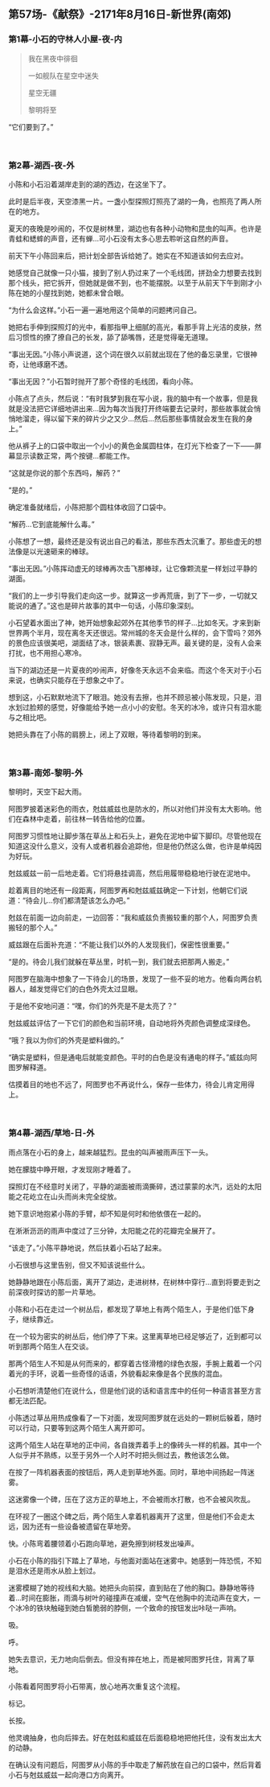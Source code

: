 ## 第57场-《献祭》-2171年8月16日-新世界(南郊)

### 第1幕-小石的守林人小屋-夜-内

> 我在黑夜中徘徊
>
> 一如舰队在星空中迷失
>
> 星空无疆
>
> 黎明将至

“它们要到了。”

<br>

### 第2幕-湖西-夜-外

小陈和小石沿着湖岸走到的湖的西边，在这坐下了。

此时是后半夜，天空漆黑一片。一盏小型探照灯照亮了湖的一角，也照亮了两人所在的地方。

夏天的夜晚是吵闹的，不仅是树林里，湖边也有各种小动物和昆虫的叫声。也许是青蛙和蟋蟀的声音，还有蝉…可小石没有太多心思去聆听这自然的声音。

前天下午小陈回来后，把计划全部告诉给她了。她实在不知道该如何去应对。

她感觉自己就像一只小猫，接到了别人扔过来了一个毛线团，拼劲全力想要去找到那个线头，把它拆开，但她就是做不到，也不能摆脱。以至于从前天下午到刚才小陈在她的小屋找到她，她都未曾合眼。

“为什么会这样。”小石一遍一遍地用这个简单的问题拷问自己。

她把右手伸到探照灯的光中，看那指甲上细腻的高光，看那手背上光洁的皮肤，然后习惯性的撩了撩自己的长发，舔了舔嘴唇，还是觉得毫无道理。

“事出无因。”小陈小声说道，这个词在很久以前就出现在了他的备忘录里，它很神奇，让他琢磨不透。

“事出无因？”小石暂时抛开了那个奇怪的毛线团，看向小陈。

小陈点了点头，然后说：“有时我梦到我在写小说，我的脑中有一个故事，但是我就是没法把它详细地讲出来…因为每次当我打开终端要去记录时，那些故事就会悄悄地溜走，得以留下来的碎片少之又少…然后…然后那些事情就会发生在我的身上。”

他从裤子上的口袋中取出一个小小的黄色金属圆柱体，在灯光下检查了一下——屏幕显示读数正常，两个按键…都能工作。

“这就是你说的那个东西吗，解药？”

“是的。”

确定准备就绪后，小陈把那个圆柱体收回了口袋中。

“解药…它到底能解什么毒。”

小陈想了一想，最终还是没有说出自己的看法，那些东西太沉重了。那些虚无的想法像是以光速砸来的棒球。

“事出无因。”小陈挥动虚无的球棒再次击飞那棒球，让它像颗流星一样划过平静的湖面。

“我们的上一步引导我们走向这一步。就算这一步再荒唐，到了下一步，一切就又能说的通了。”这也是碎片故事的其中一句话，小陈印象深刻。

小石望着水面出了神，她开始想象起郊外在其他季节的样子…比如冬天。才来到新世界两个半月，现在离冬天还很远。常州城的冬天会是什么样的，会下雪吗？郊外的景色应该很美吧，湖面结了冰，银装素裹、寂静无声。最关键的是，没有人会来打扰，也不用担心寒冷。

当下的湖边还是一片夏夜的吵闹声，好像冬天永远不会来临。而这个冬天对于小石来说，也确实只能存在于想象之中了。

想到这，小石默默地流下了眼泪。她没有去擦，也并不顾忌被小陈发现，只是，泪水划过脸颊的感觉，好像能给予她一点小小的安慰。冬天的冰冷，或许只有泪水能与之相比吧。

她把头靠在了小陈的肩膀上，闭上了双眼，等待着黎明的到来。

<br>

### 第3幕-南郊-黎明-外

黎明时，天空下起大雨。

阿图罗披着迷彩色的雨衣，尅兹威兹也是防水的，所以对他们并没有太大影响。他们在森林中走着，前往林一转告给他的位置。

阿图罗习惯性地让脚步落在草丛上和石头上，避免在泥地中留下脚印。尽管他现在知道这没什么意义，没有人或者机器会追踪他，但是他仍然这么做，也许是单纯因为好玩。

尅兹威兹一前一后地走着。它们将悬挂调高，然后用履带稳稳地行驶在泥地中。

趁着离目的地还有一段距离，阿图罗再和尅兹威兹确定一下计划，他朝它们说道：“待会儿…你们都清楚该怎么办吧。”

尅兹在前面一边向前走，一边回答：“我和威兹负责搬较重的那个人，阿图罗负责搬轻的那个人。”

威兹跟在后面补充道：“不能让我们以外的人发现我们，保密性很重要。”

“是的。待会儿我们就躲在草丛里，时机一到，我们就去把那两人搬走。”

阿图罗在脑海中想象了一下待会儿的场景，发现了一些不妥的地方。他看向两台机器人，越发觉得它们的白色外壳太过显眼。

于是他不安地问道：“嘿，你们的外壳是不是太亮了？”

尅兹威兹评估了一下它们的颜色和当前环境，自动地将外壳颜色调整成深绿色。

“哦？我以为你们的外壳是塑料做的。”

“确实是塑料，但是通电后就能变颜色。平时的白色是没有通电的样子。”威兹向阿图罗解释道。

估摸着目的地也不远了，阿图罗也不再说什么，保存一些体力，待会儿肯定用得上。

<br>

### 第4幕-湖西/草地-日-外

雨点落在小石的身上，越来越猛烈。昆虫的叫声被雨声压下一头。

她在朦胧中睁开眼，才发现刚才睡着了。

探照灯在不经意时关闭了，平静的湖面被雨滴撕碎，透过蒙蒙的水汽，远处的太阳能之花屹立在山头而尚未完全绽放。

她下意识地抱紧小陈的手臂，却不知是何时和他依偎在一起的。

在淅淅沥沥的雨声中度过了三分钟，太阳能之花的花瓣完全展开了。

“该走了。”小陈平静地说，然后扶着小石站了起来。

小石很想与这里告别，但又不知该说些什么。

她静静地跟在小陈后面，离开了湖边，走进树林，在树林中穿行…直到将要走到之前深夜时探访的那一片草地。

小陈和小石在走过一个树丛后，都发现了草地上有两个陌生人，于是他们低下身子，继续靠近。

在一个较为密实的树丛后，他们停了下来。这里离草地已经足够近了，近到都可以听到那两个陌生人在交谈。

那两个陌生人不知是从何而来的，都穿着古怪滑稽的绿色衣服，手腕上戴着一个闪着光的手环，说着一些奇怪的话语，外貌看起来像是各个民族的混血。

小石想听清楚他们在说什么，但是他们说的话和语言库中的任何一种语言甚至方言都无法匹配。

小陈透过草丛用热成像看了一下对面，发现阿图罗就在远处的一颗树后躲着，随时可以行动，只要等到这两个陌生人离开即可。

这两个陌生人站在草地的正中间，各自拨弄着手上的像砖头一样的机器。其中一个人似乎并不熟练，以至于另外一个人时不时把头侧过去，教他该怎么做。

在按了一阵机器表面的按钮后，两人走到草地外面。同时，草地中间扬起一阵迷雾。

这迷雾像一个碑，压在了这方正的草地上，不会被雨水打散，也不会被风吹乱。

在环视了一圈这个碑之后，两个陌生人拿着机器离开了这里，但是他们不会走太远，因为还有一些设备被遗留在草地旁。

快。小陈弯着腰领着小石跑向草地，避免擦到树枝发出噪声。

小石在小陈的指引下踏上了草地，与他面对面站在迷雾中。她感到一阵恐慌，不知是泪水还是雨水从脸上划过。

迷雾模糊了她的视线和大脑。她把头向前探，直到贴在了他的胸口。静静地等待着…时间在膨胀，雨滴与树叶的碰撞声在减缓，空气在他胸中的流动声在变大，一个冰冷的铁块触碰到她白皙脆弱的脖侧，一个致命的按钮发出咔哒一声响。

吸。

呼。

她失去意识，无力地向后倒去。但没有摔在地上，而是被阿图罗托住，背离了草地。

小陈看着阿图罗将小石带离，放心地再次重复这个流程。

标记。

长按。

他灵魂抽身，也向后摔去。好在尅兹和威兹在后面稳稳地把他托住，没有发出太大的动静。

在确认没有问题后，阿图罗从小陈的手中取走了解药放在自己的口袋中，然后背着小石与尅兹威兹一起向港口方向离开。
